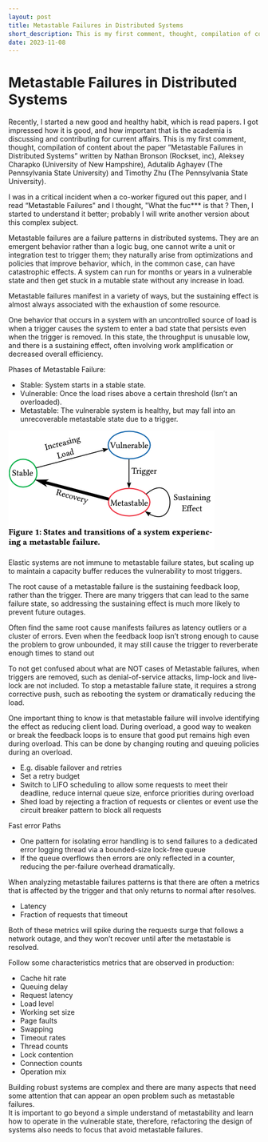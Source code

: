 ```yaml
---
layout: post
title: Metastable Failures in Distributed Systems
short_description: This is my first comment, thought, compilation of content about the paper Metastable Failures in Distributed Systems...
date: 2023-11-08
---
```


# Metastable Failures in Distributed Systems

Recently, I started a new good and healthy habit, which is read papers. I got impressed how it is good, and how important that is the academia is discussing and contributing for current affairs.
This is my first comment, thought, compilation of content about the paper ”Metastable Failures in Distributed Systems” written by Nathan Bronson (Rockset, inc), Aleksey Charapko (University of New Hampshire), Adutalib Aghayev (The Pennsylvania State University) and Timothy Zhu (The Pennsylvania State University).

I was in a critical incident when a co-worker figured out this paper, and I read “Metastable Failures" and I thought, "What the fuc*** is that ?
Then, I started to understand it better; probably I will write another version about this complex subject.

Metastable failures are a failure patterns in distributed systems. They are an emergent behavior rather than a logic bug, one cannot write a unit or integration test to trigger them; they naturally arise from optimizations and policies that improve behavior, which, in the common case, can have catastrophic effects. A system can run for months or years in a vulnerable state and then get stuck in a mutable state without any increase in load.

Metastable failures manifest in a variety of ways, but the sustaining effect is almost always associated with the exhaustion of some resource.

One behavior that occurs in a system with an uncontrolled source of load is when a trigger causes the system to enter a bad state that persists even when the trigger is removed.
In this state, the throughput is unusable low, and there is a sustaining effect, often involving work amplification or decreased overall efficiency.

Phases of Metastable Failure:
* Stable: System starts in a stable state.
* Vulnerable: Once the load rises above a certain threshold (Isn’t an overloaded).
* Metastable: The vulnerable system is healthy, but may fall into an unrecoverable metastable state due to a trigger.

![metastable failures in distributed systems](https://raw.githubusercontent.com/rca0/rca0.github.io/master/_posts/assets/metastable-failures.png)

Elastic systems are not immune to metastable failure states, but scaling up to maintain a capacity buffer reduces the vulnerability to most triggers.

The root cause of a metastable failure is the sustaining feedback loop, rather than the trigger. There are many triggers that can lead to the same failure state, so addressing the sustaining effect is much more likely to prevent future outages.

Often find the same root cause manifests failures as latency outliers or a cluster of errors.
Even when the feedback loop isn’t strong enough to cause the problem to grow unbounded, it may still cause the trigger to reverberate enough times to stand out

To not get confused about what are NOT cases of Metastable failures, when triggers are removed, such as denial-of-service attacks, limp-lock and live-lock are not included.
To stop a metastable failure state, it requires a strong corrective push, such as rebooting the system or dramatically reducing the load.

One important thing to know is that metastable failure will involve identifying the effect as reducing client load.
During overload, a good way to weaken or break the feedback loops is to ensure that good put remains high even during overload. This can be done by changing routing and queuing policies during an overload.
* E.g. disable failover and retries
* Set a retry budget 
* Switch to LIFO scheduling to allow some requests to meet their deadline, reduce internal queue size, enforce priorities during overload
* Shed load by rejecting a fraction of requests or clientes or event use the circuit breaker pattern to block all requests

Fast error Paths
* One pattern for isolating error handling is to send failures to a dedicated error logging thread via a bounded-size lock-free queue
* If the queue overflows then errors are only reflected in a counter, reducing the per-failure overhead dramatically.

When analyzing metastable failures patterns is that there are often a metrics that is affected by the trigger and that only returns to normal after resolves. 
* Latency
* Fraction of requests that timeout

Both of these metrics will spike during the requests surge that follows a network outage, and they won’t recover until after the metastable is resolved.

Follow some characteristics metrics that are observed in production:
* Cache hit rate
* Queuing delay
* Request latency
* Load level
* Working set size
* Page faults
* Swapping
* Timeout rates
* Thread counts
* Lock contention
* Connection counts
* Operation mix

Building robust systems are complex and there are many aspects that need some attention that can appear an open problem such as metastable failures.  
It is important to go beyond a simple understand of metastability and learn how to operate in the vulnerable state, therefore, refactoring the design of systems also needs to focus that avoid metastable failures.
